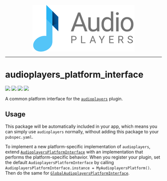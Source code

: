 <p align="center">
  <a href="https://pub.dev/packages/audioplayers">
    <img alt="AudioPlayers" height="150px" src="https://raw.githubusercontent.com/bluefireteam/audioplayers/main/images/logo_ap_compact.svg">
  </a>
</p>

---

# audioplayers_platform_interface
<p>
  <a title="Pub" href="https://pub.dev/packages/audioplayers_platform_interface"><img src="https://img.shields.io/pub/v/audioplayers_platform_interface.svg?style=popout&include_prereleases"/></a>
  <a title="Build Status" href="https://github.com/bluefireteam/audioplayers/actions?query=workflow%3Abuild+branch%3Amain"><img src="https://github.com/bluefireteam/audioplayers/actions/workflows/build.yml/badge.svg?branch=main"/></a>
  <a title="Discord" href="https://discord.gg/pxrBmy4"><img src="https://img.shields.io/discord/509714518008528896.svg"/></a>
  <a title="Melos" href="https://github.com/invertase/melos"><img src="https://img.shields.io/badge/maintained%20with-melos-f700ff.svg"/></a>
</p>

A common platform interface for the [`audioplayers`](https://pub.dev/packages/audioplayers) plugin.

## Usage

This package will be automatically included in your app, 
which means you can simply use `audioplayers` normally, without adding this package to your `pubspec.yaml`.

To implement a new platform-specific implementation of `audioplayers`, extend
[`AudioplayersPlatformInterface`](lib/src/audioplayers_platform_interface.dart)
with an implementation that performs the platform-specific behavior.
When you register your plugin, set the default
`AudioplayersPlatformInterface` by calling `AudioplayersPlatformInterface.instance = MyAudioplayersPlatform()`.
Then do the same for [`GlobalAudioplayersPlatformInterface`](lib/src/global_audioplayers_platform_interface.dart).
